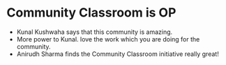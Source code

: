 # Community Classroom is OP

- Kunal Kushwaha says that this community is amazing.
- More power to Kunal. love the work which you are doing for the community.
- Anirudh Sharma finds the Community Classroom initiative really great!
